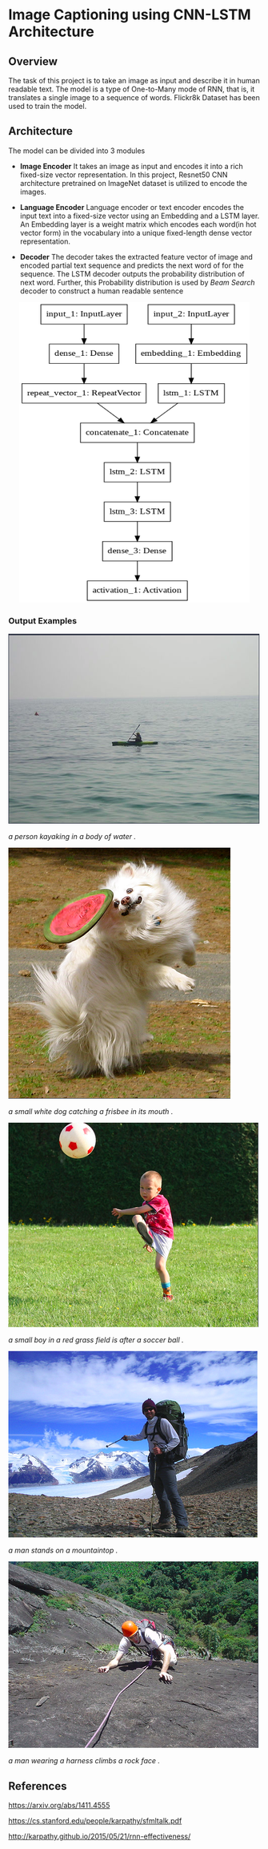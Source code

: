 # Image Captioning using CNN-LSTM Architecture

## Overview
The task of this project is to take an image as input and describe it in human readable text. The model is a type of One-to-Many mode of RNN, that is, it 
translates a single image to a sequence of words. Flickr8k Dataset has been used to train the model.

## Architecture
The model can be divided into 3 modules
* **Image Encoder**
  It takes an image as input and encodes it into a rich fixed-size vector representation. In this project, Resnet50 CNN architecture pretrained on ImageNet
  dataset is utilized to encode the images.

* **Language Encoder**
  Language encoder or text encoder encodes the input text into a fixed-size vector using an Embedding and a LSTM layer.
  An Embedding layer is a weight matrix which encodes each word(in hot vector form) in the vocabulary into a unique fixed-length dense vector representation. 
  
* **Decoder**
  The decoder takes the extracted feature vector of image and encoded partial text sequence and predicts the next word of for the sequence.
  The LSTM decoder outputs the probability distribution of next word. Further, this Probability distribution is used by *Beam Search* decoder to construct a human readable sentence
  
 
 
 
 
<p align="center">
  <img width="460" height="600" src="https://github.com/Mrnoorsingh/image-caption/blob/master/images/model%20.png", title="Architecture" />
</p>

### Output Examples

<p>
    <img src="/images/boat.png" alt>
</p>
<p>
    <em>a person kayaking in a body of water .</em>
</p>


<p>
    <img src="/images/dog.png" alt>
</p>
<p>
    <em>a small white dog catching a frisbee in its mouth .</em>
</p>


<p>
    <img src="/images/soccer.png" alt>
</p>
<p>
    <em>a small boy in a red grass field is after a soccer ball .</em>
</p>


<p>
    <img src="/images/trek.png" alt>
</p>
<p>
    <em>a man stands on a mountaintop .</em>
</p>

<p>
    <img src="/images/rock.png" alt>
</p>
<p>
    <em>a man wearing a harness climbs a rock face .</em>
</p>


## References
https://arxiv.org/abs/1411.4555

https://cs.stanford.edu/people/karpathy/sfmltalk.pdf

http://karpathy.github.io/2015/05/21/rnn-effectiveness/




